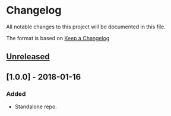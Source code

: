 # Changelog
All notable changes to this project will be documented in this file.

The format is based on [Keep a Changelog](http://keepachangelog.com/en/1.0.0/)

## [Unreleased]

## [1.0.0] - 2018-01-16
### Added
* Standalone repo.

[unreleased]: https://github.com/qgrid/ng/compare/v1.0.0...HEAD
